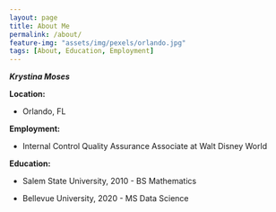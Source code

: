 ```yaml
---
layout: page
title: About Me
permalink: /about/
feature-img: "assets/img/pexels/orlando.jpg"
tags: [About, Education, Employment]
---
```


**_Krystina Moses_**

**Location:** 
* Orlando, FL

**Employment:** 
* Internal Control Quality Assurance Associate at Walt Disney World

**Education:** 
* Salem State University, 2010 - BS Mathematics

* Bellevue University, 2020 - MS Data Science
